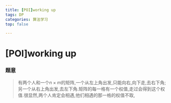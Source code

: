 ```yaml
---
title: [POI]working up
tags: DP
categories: 算法学习
top: false

---
```

# [POI]working up
### 题意
> 有两个人和一个$n \times m$的矩阵,一个从左上角出发,只能向右,向下走,去右下角;另一个从右上角出发,去左下角.矩阵的每一格有一个权值,走过会得到这个权值.很显然,两个人肯定会相遇,他们相遇的那一格的权值不取,
<!--stackedit_data:
eyJoaXN0b3J5IjpbMjEyMjE0MTg5MSw4MzExMjc2MzhdfQ==
-->